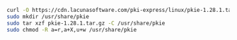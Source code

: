 ﻿```sh
curl -O https://cdn.lacunasoftware.com/pki-express/linux/pkie-1.28.1.tar.gz
sudo mkdir /usr/share/pkie
sudo tar xzf pkie-1.28.1.tar.gz -C /usr/share/pkie
sudo chmod -R a=r,a+X,u+w /usr/share/pkie
```
